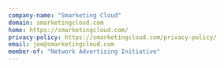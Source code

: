 ```yaml
---
company-name: "Smarketing Cloud"
domain: smarketingcloud.com
home: https://smarketingcloud.com/
privacy-policy: https://smarketingcloud.com/privacy-policy/
email: joe@smarketingcloud.com
member-of: "Network Advertising Initiative"
---
```




